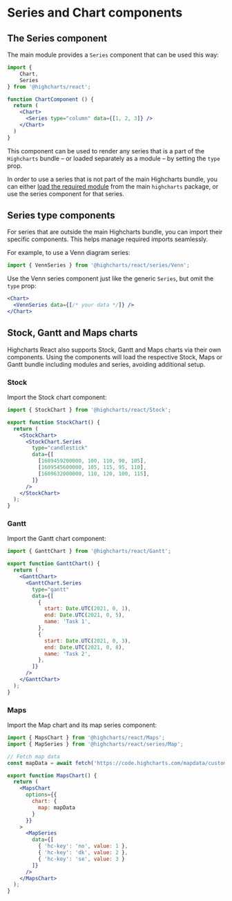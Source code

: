 # Series and Chart components

## The Series component

The main module provides a `Series` component that can be used this way:

```jsx
import {
    Chart,
    Series
} from '@highcharts/react';

function ChartComponent () {
  return (
    <Chart>
      <Series type="column" data={[1, 2, 3]} />
    </Chart>
  )
}
```

This component can be used to render any series that is a part of the `Highcharts` bundle – or loaded separately as a module –
by setting the `type` prop.

In order to use a series that is not part of the main Highcharts bundle, you can
either [load the required module](https://www.highcharts.com/docs/react/options#setting-a-custom-highcharts-instance)
from the main `highcharts` package, or use the series component for that series.


## Series type components

For series that are outside the main Highcharts bundle, you can import their
specific components. This helps manage required imports seamlessly.

For example, to use a Venn diagram series:

```jsx
import { VennSeries } from '@highcharts/react/series/Venn';
```

Use the Venn series component just like the generic `Series`, but omit the `type` prop:

```jsx
<Chart>
  <VennSeries data={[/* your data */]} />
</Chart>
```

## Stock, Gantt and Maps charts

Highcharts React also supports Stock, Gantt and Maps charts via their own components.
Using the components will load the respective Stock, Maps or Gantt bundle including modules and series,
avoiding additional setup.

### Stock

Import the Stock chart component:
```jsx
import { StockChart } from '@highcharts/react/Stock';

export function StockChart() {
  return (
    <StockChart>
      <StockChart.Series
        type="candlestick"
        data={[
          [1609459200000, 100, 110, 90, 105],
          [1609545600000, 105, 115, 95, 110],
          [1609632000000, 110, 120, 100, 115],
        ]}
      />
    </StockChart>
  );
}
```

### Gantt

Import the Gantt chart component:
```jsx
import { GanttChart } from '@highcharts/react/Gantt';

export function GanttChart() {
  return (
    <GanttChart>
      <GanttChart.Series
        type="gantt"
        data={[
          {
            start: Date.UTC(2021, 0, 1),
            end: Date.UTC(2021, 0, 5),
            name: 'Task 1',
          },
          {
            start: Date.UTC(2021, 0, 3),
            end: Date.UTC(2021, 0, 8),
            name: 'Task 2',
          },
        ]}
      />
    </GanttChart>
  );
}
```

### Maps

Import the Map chart and its map series component:
```jsx
import { MapsChart } from '@highcharts/react/Maps';
import { MapSeries } from '@highcharts/react/series/Map';

// Fetch map data
const mapData = await fetch('https://code.highcharts.com/mapdata/custom/world.topo.json').then(res => res.ok ? res.json() : null);

export function MapsChart() {
  return (
    <MapsChart
      options={{
        chart: {
          map: mapData
        }
      }}
    >
      <MapSeries
        data={[
          { 'hc-key': 'no', value: 1 },
          { 'hc-key': 'dk', value: 2 },
          { 'hc-key': 'se', value: 3 }
        ]}
      />
    </MapsChart>
  );
}
```
